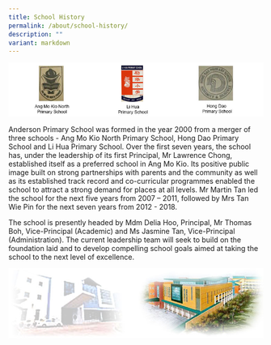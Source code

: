 ```yaml
---
title: School History
permalink: /about/school-history/
description: ""
variant: markdown
---
```

<img src="/images/history_img1.jpg">
<p>Anderson Primary School was formed in the year 2000 from a merger of three schools - Ang Mo Kio North Primary School, Hong Dao Primary School and Li Hua Primary School. Over the first seven years, the school has, under the leadership of its first Principal, Mr Lawrence Chong, established itself as a preferred school in Ang Mo Kio. Its positive public image built on strong partnerships with parents and the community as well as its established track record and co-curricular programmes enabled the school to attract a strong demand for places at all levels. Mr Martin Tan led the school for the next five years from 2007 – 2011, followed by Mrs Tan Wie Pin for the next seven years from 2012 - 2018.</p>
<p>The school is presently headed by Mdm Delia Hoo, Principal, Mr Thomas Boh, Vice-Principal (Academic) and Ms Jasmine Tan, Vice-Principal (Administration). The current leadership team will seek to build on the foundation laid and to develop compelling school goals aimed at taking the school to the next level of excellence.</p>
<img src="/images/history_img2.jpg">